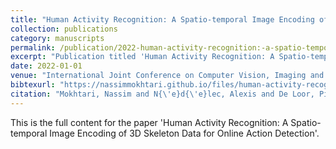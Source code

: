 ```yaml
---
title: "Human Activity Recognition: A Spatio-temporal Image Encoding of 3D Skeleton Data for Online Action Detection"
collection: publications
category: manuscripts
permalink: /publication/2022-human-activity-recognition:-a-spatio-temporal-image-encoding-of-3d-skeleton-data-for-online-action-detection
excerpt: "Publication titled 'Human Activity Recognition: A Spatio-temporal Image Encoding of 3D Skeleton Data for Online Action Detection' by Mokhtari, Nassim and N{\'e}d{\'e}lec, Alexis and De Loor, Pierre."
date: 2022-01-01
venue: "International Joint Conference on Computer Vision, Imaging and Computer Graphics Theory and Applications"
bibtexurl: "https://nassimmokhtari.github.io/files/human-activity-recognition:-a-spatio-temporal-image-encoding-of-3d-skeleton-data-for-online-action-detection.bib"
citation: "Mokhtari, Nassim and N{\'e}d{\'e}lec, Alexis and De Loor, Pierre (2022). &quot;Human Activity Recognition: A Spatio-temporal Image Encoding of 3D Skeleton Data for Online Action Detection.&quot; <i>International Joint Conference on Computer Vision, Imaging and Computer Graphics Theory and Applications</i>."
---
```

This is the full content for the paper 'Human Activity Recognition: A Spatio-temporal Image Encoding of 3D Skeleton Data for Online Action Detection'.
